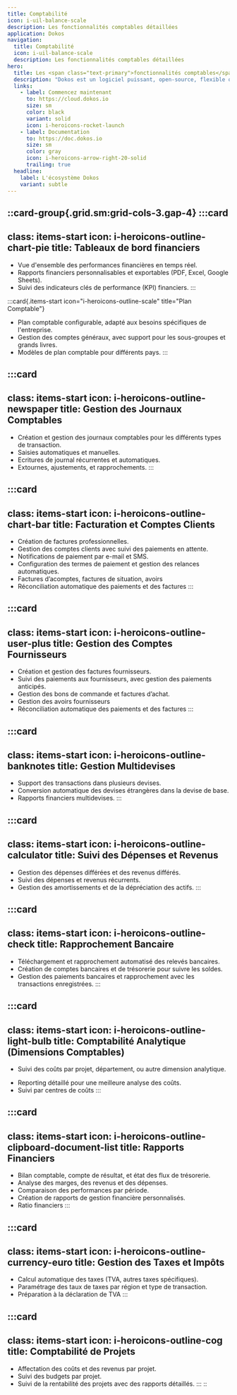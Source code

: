 ```yaml
---
title: Comptabilité
icon: i-uil-balance-scale
description: Les fonctionnalités comptables détaillées
application: Dokos
navigation:
  title: Comptabilité
  icon: i-uil-balance-scale
  description: Les fonctionnalités comptables détaillées
hero:
  title: Les <span class="text-primary">fonctionnalités comptables</span> détaillées
  description: "Dokos est un logiciel puissant, open-source, flexible qui offre une gamme complète de fonctionnalités de comptabilité pour aider les entreprises à gérer leurs finances de manière efficace.\_"
  links:
    - label: Commencez maintenant
      to: https://cloud.dokos.io
      size: sm
      color: black
      variant: solid
      icon: i-heroicons-rocket-launch
    - label: Documentation
      to: https://doc.dokos.io
      size: sm
      color: gray
      icon: i-heroicons-arrow-right-20-solid
      trailing: true
  headline:
    label: L'écosystème Dokos
    variant: subtle
---
```


::card-group{.grid.sm:grid-cols-3.gap-4}
  :::card
  ---
  class: items-start
  icon: i-heroicons-outline-chart-pie
  title: Tableaux de bord financiers
  ---
  - Vue d'ensemble des performances financières en temps réel.
  - Rapports financiers personnalisables et exportables (PDF, Excel, Google Sheets).
  - Suivi des indicateurs clés de performance (KPI) financiers.
  :::

  :::card{.items-start icon="i-heroicons-outline-scale" title="Plan Comptable"}
  - Plan comptable configurable, adapté aux besoins spécifiques de l'entreprise.
  - Gestion des comptes généraux, avec support pour les sous-groupes et grands livres.
  - Modèles de plan comptable pour différents pays.
  :::

  :::card
  ---
  class: items-start
  icon: i-heroicons-outline-newspaper
  title: Gestion des Journaux Comptables
  ---
  - Création et gestion des journaux comptables pour les différents types de transaction.
  - Saisies automatiques et manuelles.
  - Ecritures de journal récurrentes et automatiques.
  - Extournes, ajustements, et rapprochements.
  :::

  :::card
  ---
  class: items-start
  icon: i-heroicons-outline-chart-bar
  title: Facturation et Comptes Clients
  ---
  - Création de factures professionnelles.
  - Gestion des comptes clients avec suivi des paiements en attente.
  - Notifications de paiement par e-mail et SMS.
  - Configuration des termes de paiement et gestion des relances automatiques.
  - Factures d’acomptes, factures de situation, avoirs
  - Réconciliation automatique des paiements et des factures
  :::

  :::card
  ---
  class: items-start
  icon: i-heroicons-outline-user-plus
  title: Gestion des Comptes Fournisseurs
  ---
  - Création et gestion des factures fournisseurs.
  - Suivi des paiements aux fournisseurs, avec gestion des paiements anticipés.
  - Gestion des bons de commande et factures d’achat.
  - Gestion des avoirs fournisseurs
  - Réconciliation automatique des paiements et des factures
  :::

  :::card
  ---
  class: items-start
  icon: i-heroicons-outline-banknotes
  title: Gestion Multidevises
  ---
  - Support des transactions dans plusieurs devises.
  - Conversion automatique des devises étrangères dans la devise de base.
  - Rapports financiers multidevises.
  :::

  :::card
  ---
  class: items-start
  icon: i-heroicons-outline-calculator
  title: Suivi des Dépenses et Revenus
  ---
  - Gestion des dépenses différées et des revenus différés.
  - Suivi des dépenses et revenus récurrents.
  - Gestion des amortissements et de la dépréciation des actifs.
  :::

  :::card
  ---
  class: items-start
  icon: i-heroicons-outline-check
  title: Rapprochement Bancaire
  ---
  - Téléchargement et rapprochement automatisé des relevés bancaires.
  - Création de comptes bancaires et de trésorerie pour suivre les soldes.
  - Gestion des paiements bancaires et rapprochement avec les transactions enregistrées.
  :::

  :::card
  ---
  class: items-start
  icon: i-heroicons-outline-light-bulb
  title: Comptabilité Analytique (Dimensions Comptables)
  ---
  - Suivi des coûts par projet, département, ou autre dimension analytique.
  
  * Reporting détaillé pour une meilleure analyse des coûts.
  * Suivi par centres de coûts
  :::

  :::card
  ---
  class: items-start
  icon: i-heroicons-outline-clipboard-document-list
  title: Rapports Financiers
  ---
  - Bilan comptable, compte de résultat, et état des flux de trésorerie.
  - Analyse des marges, des revenus et des dépenses.
  - Comparaison des performances par période.
  - Création de rapports de gestion financière personnalisés.
  - Ratio financiers
  :::

  :::card
  ---
  class: items-start
  icon: i-heroicons-outline-currency-euro
  title: Gestion des Taxes et Impôts
  ---
  - Calcul automatique des taxes (TVA, autres taxes spécifiques).
  - Paramétrage des taux de taxes par région et type de transaction.
  - Préparation à la déclaration de TVA
  :::

  :::card
  ---
  class: items-start
  icon: i-heroicons-outline-cog
  title: Comptabilité de Projets
  ---
  - Affectation des coûts et des revenus par projet.
  - Suivi des budgets par projet.
  - Suivi de la rentabilité des projets avec des rapports détaillés.
  :::
::
